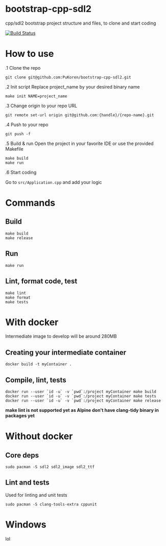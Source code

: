 # bootstrap-cpp-sdl2
cpp/sdl2 bootstrap project structure and files, to clone and start coding

[![Build Status](https://travis-ci.org/PuKoren/bootstrap-cpp-sdl2.svg?branch=travis)](https://travis-ci.org/PuKoren/bootstrap-cpp-sdl2)

# How to use
.1 Clone the repo
```
git clone git@github.com:PuKoren/bootstrap-cpp-sdl2.git
```

.2 Init script
Replace project_name by your desired binary name
```
make init NAME=project_name
```

.3 Change origin to your repo URL
```
git remote set-url origin git@github.com:{handle}/{repo-name}.git
```

.4 Push to your repo
```
git push -f
```

.5 Build & run
Open the project in your favorite IDE or use the provided Makefile
```
make build
make run
```

.6 Start coding

Go to `src/Application.cpp` and add your logic

# Commands
## Build
```
make build
make release
```

## Run
```
make run
```

## Lint, format code, test
```
make lint
make format
make tests
```

# With docker
Intermediate image to develop will be around 280MB
## Creating your intermediate container
```
docker build -t myContainer .
```

## Compile, lint, tests
```
docker run --user `id -u` -v `pwd`:/project myContainer make build
docker run --user `id -u` -v `pwd`:/project myContainer make tests
docker run --user `id -u` -v `pwd`:/project myContainer make release
```
**make lint is not supported yet as Alpine don't have clang-tidy binary in packages yet**

# Without docker
## Core deps
```
sudo pacman -S sdl2 sdl2_image sdl2_ttf
```

## Lint and tests
Used for linting and unit tests
```
sudo pacman -S clang-tools-extra cppunit
```

# Windows
lol
